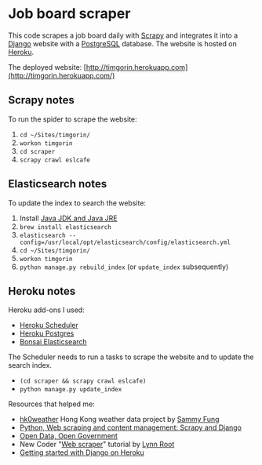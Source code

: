 # Job board scraper

This code scrapes a job board daily with [Scrapy](http://scrapy.org/) and integrates it into a [Django](https://www.djangoproject.com/) website with a [PostgreSQL](http://www.postgresql.org/) database. The website is hosted on [Heroku](https://www.heroku.com/).

The deployed website: [http://timgorin.herokuapp.com](http://timgorin.herokuapp.com/)

## Scrapy notes

To run the spider to scrape the website:

1. `cd ~/Sites/timgorin/`
2. `workon timgorin`
3. `cd scraper`
4. `scrapy crawl eslcafe`

## Elasticsearch notes

To update the index to search the website:

1. Install [Java JDK and Java JRE](http://www.oracle.com/technetwork/java/javase/downloads/index.html)
2. `brew install elasticsearch`
3. `elasticsearch --config=/usr/local/opt/elasticsearch/config/elasticsearch.yml`
5. `cd ~/Sites/timgorin/`
4. `workon timgorin`
6. `python manage.py rebuild_index` (or `update_index` subsequently)

## Heroku notes

Heroku add-ons I used:

- [Heroku Scheduler](https://addons.heroku.com/scheduler)
- [Heroku Postgres](https://addons.heroku.com/heroku-postgresql)
- [Bonsai Elasticsearch](https://addons.heroku.com/bonsai)

The Scheduler needs to run a tasks to scrape the website and to update the search index.

- `(cd scraper && scrapy crawl eslcafe)`
- `python manage.py update_index`

Resources that helped me:

- [hk0weather](https://github.com/sammyfung/hk0weather) Hong Kong weather data project by [Sammy Fung](http://sammy.hk/)
- [Python, Web scraping and content management: Scrapy and Django](http://www.slideshare.net/sammyfung/python-web-scraping-and-content-management-scrapy-and-django)
- [Open Data, Open Government](http://www.slideshare.net/sammyfung/hk0weather-barcamp)
- New Coder "[Web scraper](http://newcoder.io/scrape/)" tutorial by [Lynn Root](http://www.roguelynn.com/)
- [Getting started with Django on Heroku](https://devcenter.heroku.com/articles/getting-started-with-django)

